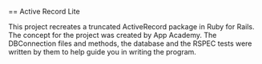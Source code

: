 == Active Record Lite

This project recreates a truncated ActiveRecord package in Ruby for Rails. 
The concept for the project was created by App Academy. The DBConnection files and methods, the database and the RSPEC tests were written by them to help guide you in writing the program.
